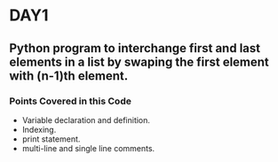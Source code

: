 # DAY1

## Python program to interchange first and last elements in a list by swaping the first element with (n-1)th element.

### Points Covered in this Code
- Variable declaration and definition.
- Indexing.
- print statement.
- multi-line and single line comments.